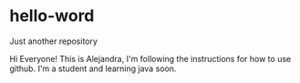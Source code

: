 # hello-word
Just another repository

Hi Everyone!
This is Alejandra, I'm following the instructions for how to use github. I'm a student and learning java soon.
